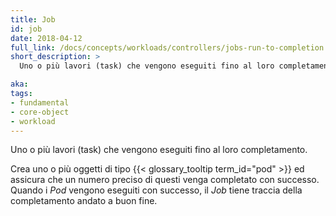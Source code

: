 ```yaml
---
title: Job
id: job
date: 2018-04-12
full_link: /docs/concepts/workloads/controllers/jobs-run-to-completion
short_description: >
  Uno o più lavori (task) che vengono eseguiti fino al loro completamento.

aka: 
tags:
- fundamental
- core-object
- workload
---
```

 Uno o più lavori (task) che vengono eseguiti fino al loro completamento.

<!--more--> 

Crea uno o più oggetti di tipo {{< glossary_tooltip term_id="pod" >}} ed assicura che un numero preciso di questi venga completato con successo. Quando i _Pod_ vengono eseguiti con successo, il _Job_ tiene traccia della completamento andato a buon fine.

